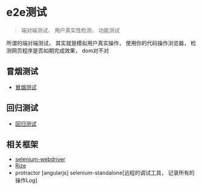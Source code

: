 # e2e测试
> 端对端测试、 用户真实性检测， 功能测试

所谓的端对端测试， 其实就是模拟用户真实操作， 使用你的代码操作浏览器， 检测网页程序是否如期完成效果， dom对不对 


## 冒烟测试
* [冒烟测试](./冒烟测试.md)
## 回归测试
* [回归测试](./回归测试.md)

## 相关框架
* [selenium-webdriver](../code/e2e-demo/README.md)
* [Rize](../框架/Rize.md)
* protractor [angularjs] selenium-standalone[远程的调试工具， 记录所有的操作Log]